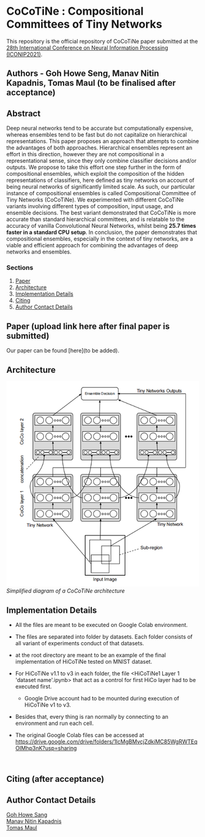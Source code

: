 # CoCoTiNe : Compositional Committees of Tiny Networks

This repository is the official repository of CoCoTiNe paper submitted at the [28th International Conference on Neural Information Processing (ICONIP2021)](https://iconip2021.apnns.org/).

## Authors - Goh Howe Seng, Manav Nitin Kapadnis, Tomas Maul (to be finalised after acceptance)

## Abstract 

Deep neural networks tend to be accurate but computationally expensive, whereas ensembles tend to be fast but do not capitalize on hierarchical representations. This paper proposes an approach that attempts to combine the advantages of both approaches. Hierarchical ensembles represent an effort in this direction, however they are not compositional in a representational sense, since they only combine classifier decisions and/or outputs. We propose to take this effort one step further in the form of compositional ensembles, which exploit the composition of the hidden representations of classifiers, here defined as tiny networks on account of being neural networks of significantly limited scale. As such, our particular instance of compositional ensembles is called Compositional Committee of Tiny Networks (CoCoTiNe). We experimented with different CoCoTiNe variants involving different types of composition, input usage, and ensemble decisions. The best variant demonstrated that CoCoTiNe is more accurate than standard hierarchical committees, and is relatable to the accuracy of vanilla Convolutional Neural Networks, whilst being **25.7 times faster in a standard CPU setup**. In conclusion,
the paper demonstrates that compositional ensembles, especially in the context of tiny networks, are a viable and efficient approach for combining the advantages of deep networks and ensembles.

### Sections
1. [Paper](#system-description-paper)
2. [Architecture](#architecture)
3. [Implementation Details](#implementation-details)
4. [Citing](#Cite-details)
5. [Author Contact Details](#authors-info)

## Paper  (upload link here after final paper is submitted)
Our paper can be found [here](to be added).  

## Architecture

![Simplified diagram of a CoCoTiNe architecture](https://github.com/manavkapadnis/CoCoTine/blob/main/architecture.PNG)
<br>
*Simplified diagram of a CoCoTiNe architecture*

## Implementation Details  

- All the files are meant to be executed on Google Colab environment.
 
- The files are separated into folder by datasets. Each folder consists of all variant of experiments conduct of that datasets.

- <Final HiCoTiNe MNIST.ipynb> at the root directory are meant to be an example of the final implementation of HiCoTiNe tested on MNIST dataset.

- For HiCoTiNe v1.1 to v3 in each folder, the file <HiCoTiNe1 Layer 1 'dataset name'.ipynb> that act as a control for first HiCo layer had to be executed first.
	- Google Drive account had to be mounted during execution of HiCoTiNe v1 to v3.

- Besides that, every thing is ran normally by connecting to an environment and run each cell.

- The original Google Colab files can be accessed at https://drive.google.com/drive/folders/1IcMgBMvcjZdkiMC85WgRWTEqOIMhp3nK?usp=sharing
<br>	
	
## Citing (after acceptance)
	
## Author Contact Details

[Goh Howe Sang](mailto:howeseng@gmail.com) <br>
[Manav Nitin Kapadnis](mailto:iammanavk@gmail.com) <br>
[Tomas Maul](mailto:Tomas.Maul@nottingham.edu.my) <br>
